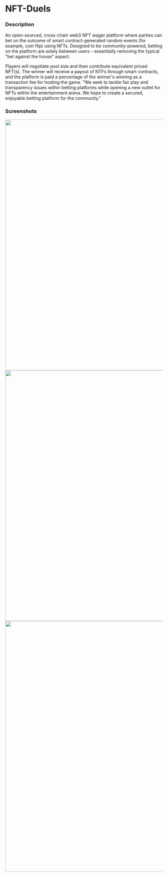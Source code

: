 # NFT-Duels

### Description

An open-sourced, cross-chain web3 NFT wager platform where parties can bet on the outcome of smart contract-generated random events (for example, coin flip) using NFTs.
Designed to be community-powered, betting on the platform are solely between users – essentially removing the typical "bet against the house" aspect.

Players will negotiate pool size and then contribute equivalent priced NFT(s). The winner will receive a payout of NTFs through smart contracts, and the platform is paid a percentage of the winner's winning as a transaction fee for hosting the game.
"We seek to tackle fair play and transparency issues within betting platforms while opening a new outlet for NFTs within the entertainment arena. We hope to create a secured, enjoyable betting platform for the community."

### Screenshots

<p align="center">
  <img src="https://github.com/Corfish123/NFT-Duels/screenshots/dueling_page.PNG" width="800" />
  <img src="https://github.com/Corfish123/NFT-Duels/screenshots/main_page.png" width="800" />
  <img src="https://github.com/Corfish123/NFT-Duels/screenshots/pick_NFT_page.png" width="800" />
</p>
